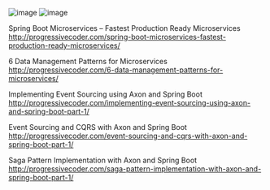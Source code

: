 
![image](https://www.preveil.com/wp-content/uploads/2019/04/end-to-end-encryption.png)
![image](http://edisonxu.com/images/2017/03/cqrs.png)

Spring Boot Microservices – Fastest Production Ready Microservices
http://progressivecoder.com/spring-boot-microservices-fastest-production-ready-microservices/

6 Data Management Patterns for Microservices
http://progressivecoder.com/6-data-management-patterns-for-microservices/

Implementing Event Sourcing using Axon and Spring Boot
http://progressivecoder.com/implementing-event-sourcing-using-axon-and-spring-boot-part-1/

Event Sourcing and CQRS with Axon and Spring Boot
http://progressivecoder.com/event-sourcing-and-cqrs-with-axon-and-spring-boot-part-1/

Saga Pattern Implementation with Axon and Spring Boot
http://progressivecoder.com/saga-pattern-implementation-with-axon-and-spring-boot-part-1/
